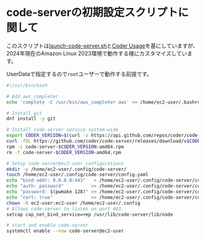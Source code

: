 # code-serverの初期設定スクリプトに関して

このスクリプトは[launch-code-server.sh](https://github.com/coder/deploy-code-server/blob/main/deploy-vm/launch-code-server.sh)と[Coder Usage](https://coder.com/docs/code-server/guide)を基にしていますが、2024年現在のAmazon Linux 2023環境で動作する様にカスタマイズしています。

UserDataで指定するので`root`ユーザーで動作する前提です。  

```bash
#!/usr/bin/bash

# Add aws_completer
echo 'complete -C /usr/bin/aws_completer aws' >> /home/ec2-user/.bashrc

# Install git
dnf install -y git

# Install code-server service system-wide
export CODER_VERSION=$(curl -s https://api.github.com/repos/coder/code-server/releases/latest | jq .tag_name --raw-output | sed 's/v//')
curl -fOL https://github.com/coder/code-server/releases/download/v$CODER_VERSION/code-server-$CODER_VERSION-amd64.rpm
rpm -i code-server-$CODER_VERSION-amd64.rpm
rm -f code-server-$CODER_VERSION-amd64.rpm

# Setup code-server@ec2-user configurations
mkdir -p /home/ec2-user/.config/code-server/
touch /home/ec2-user/.config/code-server/config.yaml
echo "bind-addr: 0.0.0.0:443"   > /home/ec2-user/.config/code-server/config.yaml
echo "auth: password"          >> /home/ec2-user/.config/code-server/config.yaml
echo "password: $(pwmake 128)" >> /home/ec2-user/.config/code-server/config.yaml
echo "cert: true"              >> /home/ec2-user/.config/code-server/config.yaml
chown -R ec2-user:ec2-user /home/ec2-user/.config
# Allows code-server to listen on port 443.
setcap cap_net_bind_service=+ep /usr/lib/code-server/lib/node

# start and enable code-server 
systemctl enable --now code-server@ec2-user
```
